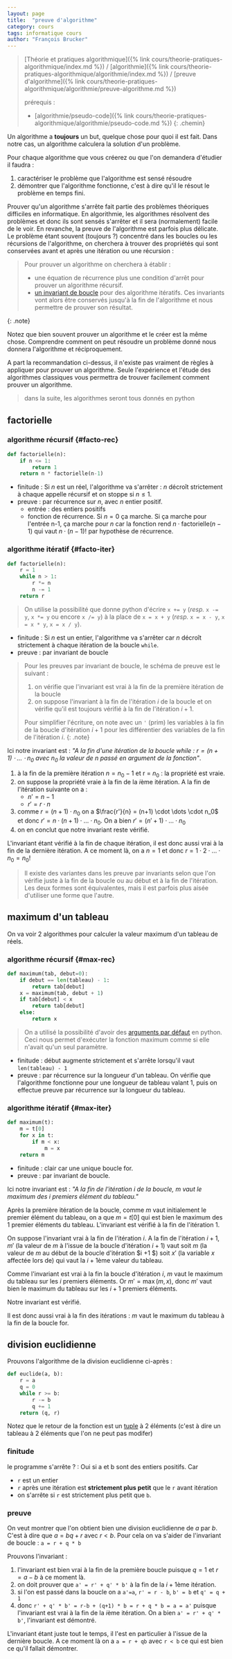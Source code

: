 ```yaml
---
layout: page
title:  "preuve d'algorithme"
category: cours
tags: informatique cours 
author: "François Brucker"
---
```


> [Théorie et pratiques algorithmique]({% link cours/theorie-pratiques-algorithmique/index.md %}) / [algorithmie]({% link cours/theorie-pratiques-algorithmique/algorithmie/index.md %}) / [preuve d'algorithme]({% link cours/theorie-pratiques-algorithmique/algorithmie/preuve-algorithme.md %})
>
> prérequis :
>
>* [algorithmie/pseudo-code]({% link cours/theorie-pratiques-algorithmique/algorithmie/pseudo-code.md %})
{: .chemin}

Un algorithme a **toujours** un but, quelque chose pour quoi il est fait. Dans notre cas, un algorithme calculera la solution d'un problème.

Pour chaque algorithme que vous créerez ou que l'on demandera d'étudier il faudra :

1. caractériser le problème que l'algorithme est sensé résoudre
2. démontrer que l'algorithme fonctionne, c'est à dire qu'il le résout le problème en temps fini.

Prouver qu'un algorithme s'arrête fait partie des problèmes théoriques difficiles en informatique. En algorithmie, les algorithmes résolvent des problèmes et donc ils sont sensés s'arrêter et il sera (normalement) facile de le voir. En revanche, la preuve de l'algorithme est parfois plus délicate. Le problème étant souvent (toujours ?) concentré dans les boucles ou les récursions de l'algorithme, on cherchera à trouver des propriétés qui sont conservées avant et après une itération ou une récursion :

> Pour prouver un algorithme on cherchera à établir :
>
> * une équation de récurrence plus une condition d'arrêt pour prouver un algorithme récursif.
> * [un invariant de boucle](https://fr.wikipedia.org/wiki/Invariant_de_boucle) pour des algorithme itératifs. Ces invariants vont alors être conservés jusqu'à la fin de l'algorithme et nous permettre de prouver son résultat.
>
{: .note}

Notez que bien souvent prouver un algorithme et le créer est la même chose. Comprendre comment on peut résoudre un problème donné nous donnera l'algorithme et réciproquement.

A part la recommandation ci-dessus, il n'existe pas vraiment de règles à appliquer pour prouver un algorithme. Seule l'expérience et l'étude des algorithmes classiques vous permettra de trouver facilement comment prouver un algorithme.

> dans la suite, les algorithmes seront tous donnés en python

## factorielle

### algorithme récursif {#facto-rec}

```python
def factorielle(n):
    if n <= 1:
        return 1
    return n * factorielle(n-1)
```

* finitude : Si $n$ est un réel, l'algorithme va s'arrêter : $n$ décroît strictement à chaque appelle récursif et on stoppe si $n \leq 1$.
* preuve : par récurrence sur $n$, avec $n$ entier positif.
  * entrée : des entiers positifs
  * fonction de récurrence. Si $n=0$ ça marche. Si ça marche pour l'entrée n-1, ça marche pour $n$ car la fonction rend $n \cdot \mbox{factorielle}(n-1)$ qui vaut $n \cdot (n-1)!$ par hypothèse de récurrence.

### algorithme itératif {#facto-iter}

```python
def factorielle(n):
    r = 1
    while n > 1:
        r *= n
        n -= 1
    return r
```

> On utilise la possibilité que donne python d'écrire `x += y` (*resp.* `x -= y`, `x *= y` ou encore `x /= y`) à la place de `x = x + y` (*resp.* `x = x - y`, `x = x * y`, `x = x / y`).

* finitude : Si $n$ est un entier, l'algorithme va s'arrêter car $n$ décroît strictement à chaque itération de la boucle `while`.
* preuve : par invariant de boucle

> Pour les preuves par invariant de boucle, le schéma de preuve est le suivant :
>
> 1. on vérifie que l'invariant est vrai à la fin de la première itération de la boucle
> 2. on suppose l'invariant à la fin de l'itération $i$ de la boucle et on vérifie qu'il est toujours vérifié à la fin de l'itération $i + 1$.
>
> Pour simplifier l'écriture, on note avec un `'` (prim) les variables à la fin de la boucle d'itération $i+1$ pour les différentier des variables de la fin de l'itération $i$.
{: .note}

Ici notre invariant est : *"A la fin d'une itération de la boucle while : $r = (n+1) \cdot \dots \cdot n_0$ avec $n_0$ la valeur de $n$ passé en argument de la fonction"*.

1. à la fin de la première itération $n = n_0 - 1$ et r = $n_0$ : la propriété est vraie.
2. on suppose la propriété vraie à la fin de la $i$ème itération. A la fin de l'itération suivante on a :
   * $n' = n - 1$
   * $r' = r \cdot n$
3. comme $r = (n+1) \cdot n_0$ on a $\frac{r'}{n} = (n+1) \cdot \dots \cdot n_0$ et donc $r' = n \cdot (n+1) \cdot \dots \cdot n_0$. On a bien $r' = (n'+1) \cdot \dots \cdot n_0$
4. on en conclut que notre invariant reste vérifié.

L'invariant étant vérifié à la fin de chaque itération, il est donc aussi vrai à la fin de la dernière itération. A ce moment là, on a $n=1$ et donc $r = 1 \cdot 2 \cdot \dots \cdot n_0 = n_0!$

> Il existe des variantes dans les preuve par invariants selon que l'on vérifie juste à la fin de la boucle ou au début et à la fin de l'itération. Les deux formes sont équivalentes, mais il est parfois plus aisée d'utiliser une forme que l'autre.

## maximum d'un tableau

On va voir 2 algorithmes pour calculer la valeur maximum d'un tableau de réels.

### algorithme récursif {#max-rec}

```python
def maximum(tab, debut=0):
    if debut == len(tableau) - 1:
        return tab[debut]
    x = maximum(tab, debut + 1)
    if tab[debut] < x
        return tab[debut]
    else:
        return x
```

> On a utilisé la possibilité d'avoir des [arguments par défaut](https://docs.python.org/fr/3.9/tutorial/controlflow.html#default-argument-values) en python. Ceci nous permet d'exécuter la fonction maximum comme si elle n'avait qu'un seul paramètre.

* finitude : début augmente strictement et s'arrête lorsqu'il vaut `len(tableau) - 1`
* preuve : par récurrence sur la longueur d'un tableau. On vérifie que l'algorithme fonctionne pour une longueur de tableau valant 1, puis on effectue preuve par récurrence sur la longueur du tableau.

### algorithme itératif {#max-iter}

```python
def maximum(t):
    m = t[0]
    for x in t:
        if m < x:
            m = x
    return m
```

* finitude : clair car une unique boucle for.
* preuve : par invariant de boucle.

Ici notre invariant est : *"A la fin de l'itération $i$ de la boucle, $m$ vaut le maximum des $i$ premiers élément du tableau."*

Après la première itération de la boucle, comme $m$ vaut initialement le premier élément du tableau, on a que $m=t[0]$ qui est bien le maximum des 1 premier éléments du tableau. L'invariant est vérifié à la fin  de l'itération $1$.

On suppose l'invariant vrai à la fin de l'itération $i$. A la fin de l'itération $i+1$, $m'$ (la valeur de $m$ à l'issue de la boucle d'itération $i + 1$) vaut soit $m$ (la valeur de $m$ au début de la boucle d'itération $i +1 $) soit $x'$ (la variable $x$ affectée lors de) qui vaut la $i + 1$ème valeur du tableau.

Comme l'invariant est vrai à la fin la boucle d'itération $i$, $m$ vaut le maximum du tableau sur les $i$ premiers éléments. Or $m' = \max(m, x)$, donc $m'$ vaut bien le maximum du tableau sur les $i + 1$ premiers éléments.

Notre invariant est vérifié.

Il est donc aussi vrai à la fin des itérations : $m$ vaut le maximum du tableau à la fin de la boucle for.

## division euclidienne

Prouvons l'algorithme de la division euclidienne ci-après :

```python
def euclide(a, b):
    r = a
    q = 0
    while r >= b:
        r -= b
        q += 1
    return (q, r)
```

Notez que le retour de la fonction est un [tuple](https://docs.python.org/fr/3/tutorial/datastructures.html#tuples-and-sequences) à 2 éléments (c'est à dire un tableau à 2 éléments que l'on ne peut pas modifer)

### finitude

le programme s'arrête ? : Oui si a et b sont des entiers positifs. Car

* `r` est un entier
* `r` après une itération est **strictement plus petit** que le `r` avant itération
* on s'arrête si `r` est strictement plus petit que `b`.

### preuve

On veut montrer que l'on obtient bien une division euclidienne de $a$ par $b$. C'est à dire que $a = bq + r$ avec $r < b$. Pour cela on va s'aider de l'invariant de boucle : `a = r + q * b`

Prouvons l'invariant :

1. l'invariant est bien vrai à la fin de la première boucle puisque $q=1$ et $r=a-b$ à ce moment là.
2. on doit prouver que `a' = r' + q' * b'` à la fin de la $i+1$ème itération.
3. si l'on est passé dans la boucle on a `a'=a`, `r' = r - b`, `b' = b` et `q' = q + 1`
4. donc `r' + q' * b' = r-b + (q+1) * b = r + q * b = a = a'` puisque l'invariant est vrai à la fin de la $i$ème itération. On a bien `a' = r' + q' * b'`, l'invariant est démontré.

L'invariant étant juste tout le temps, il l'est en particulier à l'issue de la dernière boucle. A ce moment là on a `a = r + qb` avec `r < b` ce qui est bien ce qu'il fallait démontrer.
